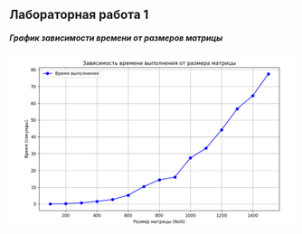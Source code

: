 ## Лабораторная работа 1

##### График зависимости времени от размеров матрицы

![alt text](image.png)
